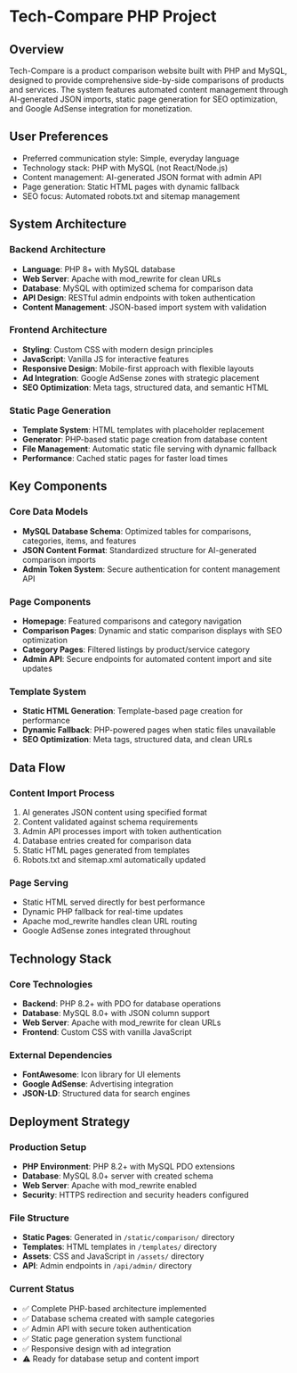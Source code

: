 # Tech-Compare PHP Project

## Overview

Tech-Compare is a product comparison website built with PHP and MySQL, designed to provide comprehensive side-by-side comparisons of products and services. The system features automated content management through AI-generated JSON imports, static page generation for SEO optimization, and Google AdSense integration for monetization.

## User Preferences

- Preferred communication style: Simple, everyday language
- Technology stack: PHP with MySQL (not React/Node.js)
- Content management: AI-generated JSON format with admin API
- Page generation: Static HTML pages with dynamic fallback
- SEO focus: Automated robots.txt and sitemap management

## System Architecture

### Backend Architecture
- **Language**: PHP 8+ with MySQL database
- **Web Server**: Apache with mod_rewrite for clean URLs
- **Database**: MySQL with optimized schema for comparison data
- **API Design**: RESTful admin endpoints with token authentication
- **Content Management**: JSON-based import system with validation

### Frontend Architecture
- **Styling**: Custom CSS with modern design principles
- **JavaScript**: Vanilla JS for interactive features
- **Responsive Design**: Mobile-first approach with flexible layouts
- **Ad Integration**: Google AdSense zones with strategic placement
- **SEO Optimization**: Meta tags, structured data, and semantic HTML

### Static Page Generation
- **Template System**: HTML templates with placeholder replacement
- **Generator**: PHP-based static page creation from database content
- **File Management**: Automatic static file serving with dynamic fallback
- **Performance**: Cached static pages for faster load times

## Key Components

### Core Data Models
- **MySQL Database Schema**: Optimized tables for comparisons, categories, items, and features
- **JSON Content Format**: Standardized structure for AI-generated comparison imports
- **Admin Token System**: Secure authentication for content management API

### Page Components
- **Homepage**: Featured comparisons and category navigation
- **Comparison Pages**: Dynamic and static comparison displays with SEO optimization
- **Category Pages**: Filtered listings by product/service category
- **Admin API**: Secure endpoints for automated content import and site updates

### Template System
- **Static HTML Generation**: Template-based page creation for performance
- **Dynamic Fallback**: PHP-powered pages when static files unavailable
- **SEO Optimization**: Meta tags, structured data, and clean URLs

## Data Flow

### Content Import Process
1. AI generates JSON content using specified format
2. Content validated against schema requirements
3. Admin API processes import with token authentication
4. Database entries created for comparison data
5. Static HTML pages generated from templates
6. Robots.txt and sitemap.xml automatically updated

### Page Serving
- Static HTML served directly for best performance
- Dynamic PHP fallback for real-time updates
- Apache mod_rewrite handles clean URL routing
- Google AdSense zones integrated throughout

## Technology Stack

### Core Technologies
- **Backend**: PHP 8.2+ with PDO for database operations
- **Database**: MySQL 8.0+ with JSON column support
- **Web Server**: Apache with mod_rewrite for clean URLs
- **Frontend**: Custom CSS with vanilla JavaScript

### External Dependencies
- **FontAwesome**: Icon library for UI elements
- **Google AdSense**: Advertising integration
- **JSON-LD**: Structured data for search engines

## Deployment Strategy

### Production Setup
- **PHP Environment**: PHP 8.2+ with MySQL PDO extensions
- **Database**: MySQL 8.0+ server with created schema
- **Web Server**: Apache with mod_rewrite enabled
- **Security**: HTTPS redirection and security headers configured

### File Structure
- **Static Pages**: Generated in `/static/comparison/` directory
- **Templates**: HTML templates in `/templates/` directory
- **Assets**: CSS and JavaScript in `/assets/` directory
- **API**: Admin endpoints in `/api/admin/` directory

### Current Status
- ✅ Complete PHP-based architecture implemented
- ✅ Database schema created with sample categories
- ✅ Admin API with secure token authentication
- ✅ Static page generation system functional
- ✅ Responsive design with ad integration
- ⚠️ Ready for database setup and content import
